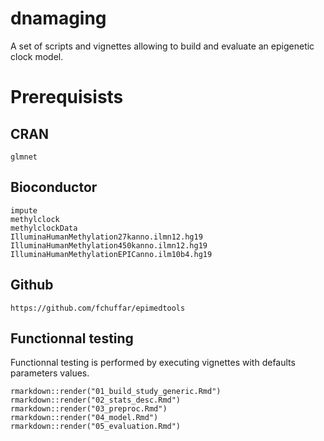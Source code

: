 # dnamaging
A set of scripts and vignettes allowing to build and evaluate an epigenetic clock model.



# Prerequisists

## CRAN

``` 
glmnet

```


## Bioconductor
    
```
impute
methylclock
methylclockData
IlluminaHumanMethylation27kanno.ilmn12.hg19
IlluminaHumanMethylation450kanno.ilmn12.hg19
IlluminaHumanMethylationEPICanno.ilm10b4.hg19  
```


  
## Github

```
https://github.com/fchuffar/epimedtools

```

## Functionnal testing

Functionnal testing is performed by executing vignettes with defaults parameters values.

```
rmarkdown::render("01_build_study_generic.Rmd")
rmarkdown::render("02_stats_desc.Rmd")
rmarkdown::render("03_preproc.Rmd")
rmarkdown::render("04_model.Rmd")
rmarkdown::render("05_evaluation.Rmd")

```
